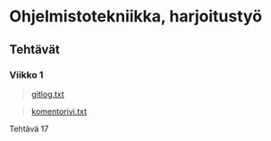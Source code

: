 # Ohjelmistotekniikka, harjoitustyö
## Tehtävät
### Viikko 1
>[gitlog.txt](https://github.com/levitesuo/ot-harjoitustyo/blob/master/laskarit/viikko1/gitlog.txt)

>[komentorivi.txt](https://github.com/levitesuo/ot-harjoitustyo/blob/master/laskarit/viikko1/komentorivi.txt)

Tehtävä 17
